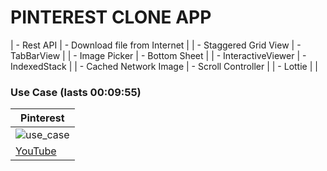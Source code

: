 # PINTEREST CLONE APP

| - Rest API                    | - Download file from Internet |
| - Staggered Grid View         | - TabBarView                  |
| - Image Picker                | - Bottom Sheet                |
| - InteractiveViewer           | - IndexedStack                |
| - Cached Network Image        | - Scroll Controller           |
| - Lottie                      |                               |

### Use Case (lasts 00:09:55)
| Pinterest |
|----------------|
| ![use_case](assets/readme/use_case.gif) |
| [YouTube](https://www.youtube.com/watch?v=vRM7LNPo1ag) |
